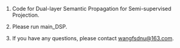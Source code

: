 1. Code for Dual-layer Semantic Propagation for Semi-supervised Projection.

2. Please run main_DSP.

3. If you have any questions, please contact wangfsdnu@163.com.

